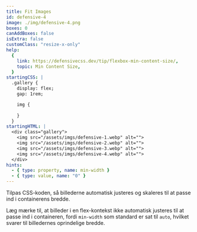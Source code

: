 ```yaml
---
title: Fit Images
id: defensive-4
image: ./img/defensive-4.png
boxes: 0
canAddBoxes: false
isExtra: false
customClass: "resize-x-only"
help:
  {
    link: https://defensivecss.dev/tip/flexbox-min-content-size/,
    topic: Min Content Size,
  }
startingCSS: |
  .gallery {
    display: flex;
    gap: 1rem;

    img {
      
    }
  }
startingHTML: |
  <div class="gallery">
    <img src="/assets/imgs/defensive-1.webp" alt="">
    <img src="/assets/imgs/defensive-2.webp" alt="">
    <img src="/assets/imgs/defensive-3.webp" alt="">
    <img src="/assets/imgs/defensive-4.webp" alt="">
  </div>
hints:
  - { type: property, name: min-width }
  - { type: value, name: "0" }
---
```


Tilpas CSS-koden, så billederne automatisk justeres og skaleres til at passe ind i containerens bredde.

Læg mærke til, at billeder i en flex-kontekst ikke automatisk justeres til at passe ind i containeren, fordi `min-width` som standard er sat til `auto`, hvilket svarer til billedernes oprindelige bredde.
